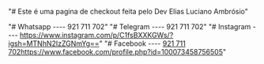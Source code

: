 "# Este é uma pagina de checkout feita pelo Dev Elias Luciano Ambrósio"

"# Whatsapp ---- 921 711 702"
"# Telegram ---- 921 711 702"
"# Instagram ---- https://www.instagram.com/p/C1fsBXXKGWs/?igsh=MTNhN2IzZGNmYg=="
"# Facebook ---- [921 711 702](https://www.facebook.com/profile.php?id=100073458756505)https://www.facebook.com/profile.php?id=100073458756505"


